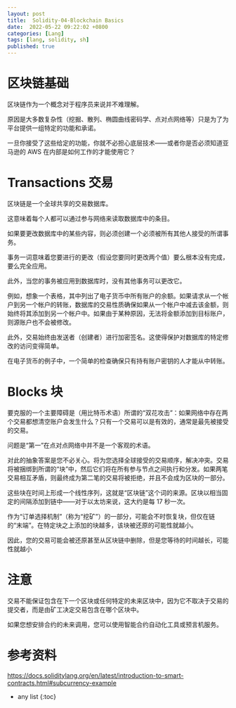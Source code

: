 ```yaml
---
layout: post
title:  Solidity-04-Blockchain Basics
date:  2022-05-22 09:22:02 +0800
categories: [Lang]
tags: [lang, solidity, sh]
published: true
---
```


# 区块链基础

区块链作为一个概念对于程序员来说并不难理解。 

原因是大多数复杂性（挖掘、散列、椭圆曲线密码学、点对点网络等）只是为了为平台提供一组特定的功能和承诺。 

一旦你接受了这些给定的功能，你就不必担心底层技术——或者你是否必须知道亚马逊的 AWS 在内部是如何工作的才能使用它？

# Transactions 交易

区块链是一个全球共享的交易数据库。

这意味着每个人都可以通过参与网络来读取数据库中的条目。

如果要更改数据库中的某些内容，则必须创建一个必须被所有其他人接受的所谓事务。

事务一词意味着您要进行的更改（假设您要同时更改两个值）要么根本没有完成，要么完全应用。

此外，当您的事务被应用到数据库时，没有其他事务可以更改它。

例如，想象一个表格，其中列出了电子货币中所有账户的余额。如果请求从一个帐户到另一个帐户的转账，数据库的交易性质确保如果从一个帐户中减去该金额，则始终将其添加到另一个帐户中。如果由于某种原因，无法将金额添加到目标账户，则源账户也不会被修改。

此外，交易始终由发送者（创建者）进行加密签名。这使得保护对数据库的特定修改的访问变得简单。

在电子货币的例子中，一个简单的检查确保只有持有账户密钥的人才能从中转账。

# Blocks 块

要克服的一个主要障碍是（用比特币术语）所谓的“双花攻击”：如果网络中存在两个交易都想清空账户会发生什么？只有一个交易可以是有效的，通常是最先被接受的交易。

问题是“第一”在点对点网络中并不是一个客观的术语。

对此的抽象答案是您不必关心。将为您选择全球接受的交易顺序，解决冲突。交易将被捆绑到所谓的“块”中，然后它们将在所有参与节点之间执行和分发。如果两笔交易相互矛盾，则最终成为第二笔的交易将被拒绝，并且不会成为区块的一部分。

这些块在时间上形成一个线性序列，这就是“区块链”这个词的来源。区块以相当固定的间隔添加到链中——对于以太坊来说，这大约是每 17 秒一次。

作为“订单选择机制”（称为“挖矿”）的一部分，可能会不时恢复块，但仅在链的“末端”。在特定块之上添加的块越多，该块被还原的可能性就越小。

因此，您的交易可能会被还原甚至从区块链中删除，但是您等待的时间越长，可能性就越小

# 注意

交易不能保证包含在下一个区块或任何特定的未来区块中，因为它不取决于交易的提交者，而是由矿工决定交易包含在哪个区块中。

如果您想安排合约的未来调用，您可以使用智能合约自动化工具或预言机服务。

# 参考资料

https://docs.soliditylang.org/en/latest/introduction-to-smart-contracts.html#subcurrency-example

* any list
{:toc}